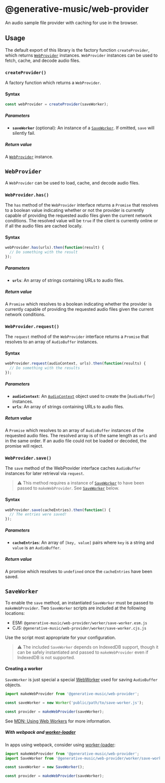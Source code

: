 # @generative-music/web-provider

An audio sample file provider with caching for use in the browser.

## Usage

The default export of this library is the factory function `createProvider`, which returns [`WebProvider`](#WebProvider) instances. `WebProvider` instances can be used to fetch, cache, and decode audio files.

### `createProvider()`

A factory function which returns a `WebProvider`.

#### Syntax

```javascript
const webProvider = createProvider(saveWorker);
```

##### Parameters

- **`saveWorker`** (optional): An instance of a [`SaveWorker`](#SaveWorker). If omitted, `save` will silently fail.

##### Return value

A [`WebProvider`](#WebProvider) instance.

## `WebProvider`

A `WebProvider` can be used to load, cache, and decode audio files.

### `WebProvider.has()`

The `has` method of the `WebProvider` interface returns a `Promise` that resolves to a boolean value indicating whether or not the provider is currently capable of providing the requested audio files given the current network conditions. The resolved value will be `true` if the client is currently online or if all the audio files are cached locally.

#### Syntax

```javascript
webProvider.has(urls).then(function(result) {
  // Do something with the result
});
```

##### Parameters

- **`urls`**: An array of strings containing URLs to audio files.

##### Return value

A `Promise` which resolves to a boolean indicating whether the provider is currently capable of providing the requested audio files given the current network conditions.

### `WebProvider.request()`

The `request` method of the `WebProvider` interface returns a `Promise` that resolves to an array of `AudioBuffer` instances.

#### Syntax

```javascript
webProvider.request(audioContext, urls).then(function(results) {
  // Do something with the results
});
```

##### Parameters

- **`audioContext`**: An [`AudioContext`](https://developer.mozilla.org/en-US/docs/Web/API/AudioContext) object used to create the [`AudioBuffer`] instances.
- **`urls`**: An array of strings containing URLs to audio files.

##### Return value

A `Promise` which resolves to an array of `AudioBuffer` instances of the requested audio files. The resolved array is of the same length as `urls` and in the same order. If an audio file could not be loaded or decoded, the promise will reject.

### `WebProvider.save()`

The `save` method of the WebProvider interface caches `AudioBuffer` instances for later retrieval via `request`.

> ⚠️ This method requires a instance of [`SaveWorker`](#SaveWorker) to have been passed to `makeWebProvider`. See [`SaveWorker`](#SaveWorker) below.

#### Syntax

```javascript
webProvider.save(cacheEntries).then(function() {
  // The entries were saved!
});
```

##### Parameters

- **`cacheEntries`**: An array of `[key, value]` pairs where `key` is a string and `value` is an `AudioBuffer`.

##### Return value

A promise which resolves to `undefined` once the `cacheEntries` have been saved.

## `SaveWorker`

To enable the `save` method, an instantiated `SaveWorker` must be passed to `makeWebProvider`. Two `SaveWorker` scripts are included at the following locations:

- ESM: `@generative-music/web-provider/worker/save-worker.esm.js`
- CJS: `@generative-music/web-provider/worker/save-worker.cjs.js`

Use the script most appropriate for your configuration.

> ⚠️ The included `SaveWorker` depends on IndexedDB support, though it can be safely instantiated and passed to `makeWebProvider` even if IndexedDB is not supported.

#### Creating a worker

`SaveWorker` is just special a special [WebWorker](https://developer.mozilla.org/en-US/docs/Web/API/Web_Workers_API) used for saving `AudioBuffer` objects.

```javascript
import makeWebProvider from '@generative-music/web-provider';

const saveWorker = new Worker('public/path/to/save-worker.js');

const provider = makeWebProvider(saveWorker);
```

See [MDN: Using Web Workers](https://developer.mozilla.org/en-US/docs/Web/API/Web_Workers_API/Using_web_workers) for more information.

##### With webpack and [worker-loader]

In apps using webpack, consider using [worker-loader]:

```javascript
import makeWebProvider from '@generative-music/web-provider';
import SaveWorker from '@generative-music/web-provider/worker/save-worker.esm';

const saveWorker = new SaveWorker();

const provider = makeWebProvider(saveWorker);
```

[worker-loader]: https://www.npmjs.com/package/worker-loader
[unpkg]: unpkg.com
